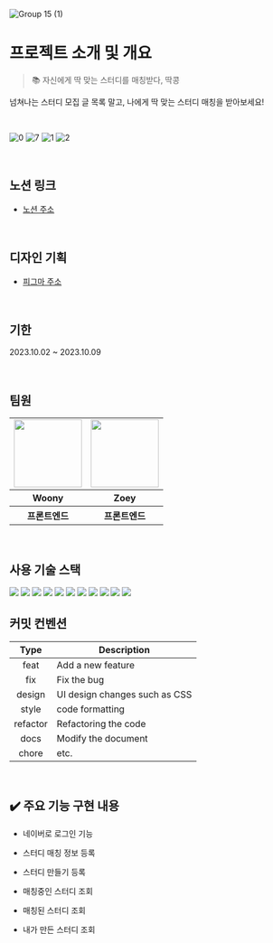 
![Group 15 (1)](https://github.com/mobi-community/mobi-ttak-kong/assets/112946860/296b539f-ad17-4311-b0d3-76f48ca0276e)

<div>
  
<h1>프로젝트 소개 및 개요</h1>

> 📚 자신에게 딱 맞는 스터디를 매칭받다, 딱콩

넘쳐나는 스터디 모집 글 목록 말고, 나에게 딱 맞는 스터디 매칭을 받아보세요!

<br>

![0](https://github.com/mobi-community/mobi-ttak-kong/assets/123868471/2c6ab9a2-8361-4d36-9fda-d298661de545)
![7](https://github.com/mobi-community/mobi-ttak-kong/assets/123868471/ac834edb-3826-4182-9aa4-4ca802bb0dfe)
![1](https://github.com/mobi-community/mobi-ttak-kong/assets/123868471/1ef63f7d-7246-41c1-88df-d4195de96cdd)
![2](https://github.com/mobi-community/mobi-ttak-kong/assets/123868471/a48fa965-68d0-4b10-9277-dd1dd97266e1)





</div><br>

<h2>노션 링크</h2>

- [노션 주소](https://lyrical-brain-e0f.notion.site/mobi-next-path-pair2-d9e5008ac2c2408db4494747a2139e0a?pvs=4)


<br>

<h2>디자인 기획</h2>

- [피그마 주소](https://www.figma.com/file/3N2kj9eFCT7NOqL2sCVUXR/%EC%8A%A4%ED%84%B0%EB%94%94-%EB%A7%A4%EC%B9%AD-%EC%9B%B9-%ED%94%84%EB%A1%9C%EC%A0%9D%ED%8A%B8?type=design&node-id=0-1&mode=design&t=7h0nMWEJrxquE3J7-0)

<br>

<h2>기한</h2>
 <p>2023.10.02 ~ 2023.10.09</p>
 </p>



<br>
<h2>팀원</h2>

<table>
  <tr>
    <td>
      <a href="https://github.com/doeunnkimm">
        <img src="https://avatars.githubusercontent.com/u/112946860?v=4" width="120px" height="120px"/>
      </a>  
    </td>
     <td>
      <a href="https://github.com/zivivle">
        <img src="https://avatars.githubusercontent.com/u/123868471?v=4" width="120px" height="120px"/>
      </a>  
    </td>
     
  </tr>
  <tr>
    <th>
      Woony
    </th>
    <th>
      Zoey
    </th>
   
  </tr>
  <tr>
    <th>
       프론트엔드
    </th>
    <th>
       프론트엔드
    </th>
    
   
  </tr>
</table>



<br>
<h2>사용 기술 스택</h2>
 <img src="https://img.shields.io/badge/nextjs-000000?style=for-the-badge&logo=nextdotjs&logoColor=white">
 <img src="https://img.shields.io/badge/typescript-3178C6?style=for-the-badge&logo=typescript&logoColor=black">
   <img src="https://img.shields.io/badge/nextauth-3423A6?style=for-the-badge&logo=nextauth&logoColor=black">
   <img src="https://img.shields.io/badge/tailwindcss-06B6D4?style=for-the-badge&logo=tailwindcss&logoColor=black">
   <img src="https://img.shields.io/badge/shadcn-EC1C24?style=for-the-badge&logo=shadcn&logoColor=black">
<img src="https://img.shields.io/badge/reactquery-FF4154?style=for-the-badge&logo=reactquery&logoColor=black">  
<img src="https://img.shields.io/badge/jotai-FFE801?style=for-the-badge&logo=jotai&logoColor=black">  
<img src="https://img.shields.io/badge/reacthookform-EC5990?style=for-the-badge&logo=reacthookform&logoColor=white">
<img src="https://img.shields.io/badge/yup-9F55FF?style=for-the-badge&logo=yup&logoColor=white"> <img src="https://img.shields.io/badge/eslint-4B32C3?style=for-the-badge&logo=ESLint&logoColor=white"> <img src="https://img.shields.io/badge/Prettier-2D9FD9?style=for-the-badge&logo=Prettier&logoColor=black"> 

<br>

<h2>커밋 컨벤션</h2>

|   Type   | Description                   |
| :------: | ----------------------------- |
|   feat   | Add a new feature             |
|   fix    | Fix the bug                   |
|  design  | UI design changes such as CSS |
|  style   | code formatting               |
| refactor | Refactoring the code          |
|   docs   | Modify the document           |
|  chore   | etc.                          |

<br>

<h2>✔️ 주요 기능 구현 내용</h2>

- 네이버로 로그인 기능

- 스터디 매칭 정보 등록

- 스터디 만들기 등록

- 매칭중인 스터디 조회

- 매칭된 스터디 조회

- 내가 만든 스터디 조회
